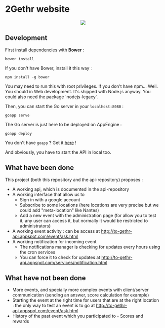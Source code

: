 # 2Gethr website

<p align="center">
  <img src="https://cloud.githubusercontent.com/assets/1422403/6880709/97df24f4-d540-11e4-8af5-3b8f0aa9b8c2.png"/>
</p>

## Development

First install dependencies with **Bower** :

`bower install`

If you don't have Bower, install it this way :

`npm install -g bower`

You may need to run this with root privileges. If you don't have npm... Well. You should in Web development. It's shipped with Node.js anyway. You could also need the package 'nodejs-legacy'.

Then, you can start the Go server in your `localhost:8080` :

`goapp serve`

The Go server is just here to be deployed on AppEngine :

`goapp deploy`

You don't have `goapp` ? Get it [here](https://cloud.google.com/appengine/docs/go/gettingstarted/devenvironment) !

And obviously, you have to start the API in local too.

## What have been done

This project (both this repository and the api-repository) proposes :
- A working api, which is documented in the api-repository
- A working interface that allow us to
  - Sign in with a google account
  - Subscribe to some locations (here locations are very precise but we could add "meta-location" like Nantes)
  - Add a new event with the administration page (for allow you to test it, any user can access it, but normally it would be restricted to administrators)
- A working event activity : can be access at http://to-gethr-api.appspot.com/event/ask.html
- A working notification for incoming event 
  - The notifications manager is checking for updates every hours using the cron services
  - You can force it to check for updates at http://to-gethr-api.appspot.com/services/notification.html

## What have not been done

- More events, and specially more complex events with client/server communication (sending an answer, score calculation for example)
- Starting the event at the right time for users that are at the right location : the only way to test an event is to go at http://to-gethr-api.appspot.com/event/ask.html
- History of the past event which you participated to - Scores and rewards
